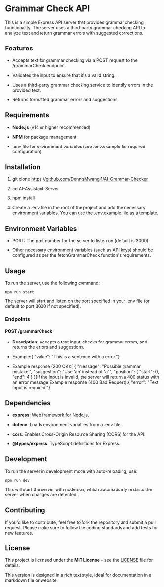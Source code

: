 Grammar Check API
=================

This is a simple Express API server that provides grammar checking functionality. The server uses a third-party grammar checking API to analyze text and return grammar errors with suggested corrections.

Features
--------

* Accepts text for grammar checking via a POST request to the /grammarCheck endpoint.

* Validates the input to ensure that it's a valid string.

* Uses a third-party grammar checking service to identify errors in the provided text.

* Returns formatted grammar errors and suggestions.

Requirements
------------

* **Node.js** (v14 or higher recommended)

* **NPM** for package management

* .env file for environment variables (see .env.example for required configuration)

Installation
------------

1. git clone  [<https://github.com/DennisMwangi1/AI-Grammar-Checker>](https://github.com/DennisMwangi1/AI-Grammar-Checker)

2. cd AI-Assistant-Server

3. npm install

4. Create a .env file in the root of the project and add the necessary environment variables. You can use the .env.example file as a template.

Environment Variables
---------------------

* PORT: The port number for the server to listen on (default is 3000).

* Other necessary environment variables (such as API keys) should be configured as per the fetchGrammarCheck function's requirements.

Usage
-----

To run the server, use the following command:

`npm run start`

The server will start and listen on the port specified in your .env file (or default to port 3000 if not specified).

### Endpoints

#### POST /grammarCheck

* **Description**: Accepts a text input, checks for grammar errors, and returns the errors and suggestions.

* Example:{ "value": "This is a sentence with a error."}

* Example response (200 OK):\[ { "message": "Possible grammar mistake.", "suggestion": "Use 'an' instead of 'a'.", "position": { "start": 0, "end": 4 } }\]If the input is invalid, the server will return a 400 status with an error message:Example response (400 Bad Request):{ "error": "Text input is required."}

Dependencies
------------

* **express**: Web framework for Node.js.

* **dotenv**: Loads environment variables from a .env file.

* **cors**: Enables Cross-Origin Resource Sharing (CORS) for the API.

* **@types/express**: TypeScript definitions for Express.

Development
-----------

To run the server in development mode with auto-reloading, use:

`npm run dev`

This will start the server with nodemon, which automatically restarts the server when changes are detected.

Contributing
------------

If you'd like to contribute, feel free to fork the repository and submit a pull request. Please make sure to follow the coding standards and add tests for new features.

License
-------

This project is licensed under the **MIT License** - see the [LICENSE](https://chatgpt.com/c/LICENSE) file for details.

This version is designed in a rich text style, ideal for documentation in a markdown file or website.
